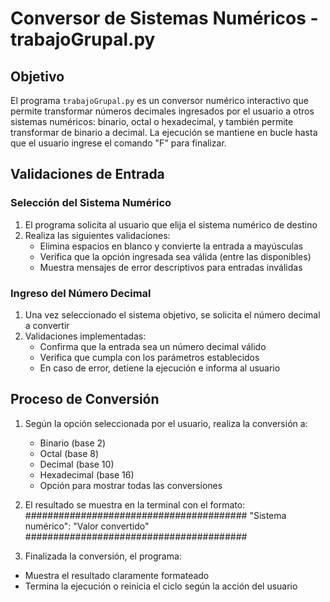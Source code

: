 # Conversor de Sistemas Numéricos - trabajoGrupal.py

## Objetivo
El programa `trabajoGrupal.py` es un conversor numérico interactivo que permite transformar números decimales ingresados por el usuario a otros sistemas numéricos: binario, octal o hexadecimal, y también permite transformar de binario a decimal. La ejecución se mantiene en bucle hasta que el usuario ingrese el comando "F" para finalizar.

## Validaciones de Entrada
### Selección del Sistema Numérico
1. El programa solicita al usuario que elija el sistema numérico de destino
2. Realiza las siguientes validaciones:
   - Elimina espacios en blanco y convierte la entrada a mayúsculas
   - Verifica que la opción ingresada sea válida (entre las disponibles)
   - Muestra mensajes de error descriptivos para entradas inválidas

### Ingreso del Número Decimal
1. Una vez seleccionado el sistema objetivo, se solicita el número decimal a convertir
2. Validaciones implementadas:
   - Confirma que la entrada sea un número decimal válido
   - Verifica que cumpla con los parámetros establecidos
   - En caso de error, detiene la ejecución e informa al usuario

## Proceso de Conversión
1. Según la opción seleccionada por el usuario, realiza la conversión a:
   - Binario (base 2)
   - Octal (base 8)
   - Decimal (base 10)
   - Hexadecimal (base 16)
   - Opción para mostrar todas las conversiones

2. El resultado se muestra en la terminal con el formato:
########################################
"Sistema numérico": "Valor convertido"
########################################

3. Finalizada la conversión, el programa:
- Muestra el resultado claramente formateado
- Termina la ejecución o reinicia el ciclo según la acción del usuario